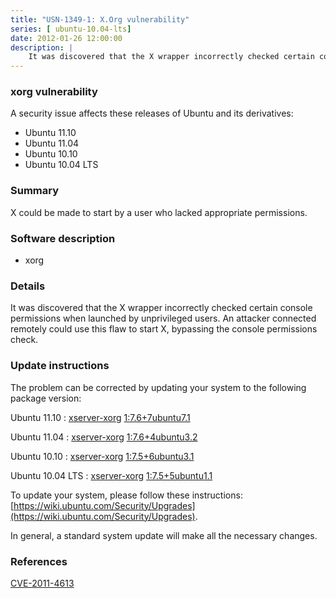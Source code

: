 ```yaml
---
title: "USN-1349-1: X.Org vulnerability"
series: [ ubuntu-10.04-lts]
date: 2012-01-26 12:00:00
description: |
    It was discovered that the X wrapper incorrectly checked certain console permissions when launched by unprivileged users. An attacker connected remotely could use this flaw to start X, bypassing the console permissions check. 
--- 
```

 
### xorg vulnerability

A security issue affects these releases of Ubuntu and its derivatives:

* Ubuntu 11.10
* Ubuntu 11.04
* Ubuntu 10.10
* Ubuntu 10.04 LTS

### Summary

X could be made to start by a user who lacked appropriate permissions. 

### Software description

* xorg 

### Details

It was discovered that the X wrapper incorrectly checked certain console permissions when launched by unprivileged users. An attacker connected remotely could use this flaw to start X, bypassing the console permissions check. 

### Update instructions

The problem can be corrected by updating your system to the following package version:

Ubuntu 11.10
 : [xserver-xorg](https://launchpad.net/ubuntu/+source/xorg) <span> [1:7.6+7ubuntu7.1](https://launchpad.net/ubuntu/+source/xorg/1:7.6+7ubuntu7.1) </span> 

Ubuntu 11.04
 : [xserver-xorg](https://launchpad.net/ubuntu/+source/xorg) <span> [1:7.6+4ubuntu3.2](https://launchpad.net/ubuntu/+source/xorg/1:7.6+4ubuntu3.2) </span> 

Ubuntu 10.10
 : [xserver-xorg](https://launchpad.net/ubuntu/+source/xorg) <span> [1:7.5+6ubuntu3.1](https://launchpad.net/ubuntu/+source/xorg/1:7.5+6ubuntu3.1) </span> 

Ubuntu 10.04 LTS
 : [xserver-xorg](https://launchpad.net/ubuntu/+source/xorg) <span> [1:7.5+5ubuntu1.1](https://launchpad.net/ubuntu/+source/xorg/1:7.5+5ubuntu1.1) </span> 

To update your system, please follow these instructions: [https://wiki.ubuntu.com/Security/Upgrades](https://wiki.ubuntu.com/Security/Upgrades).

In general, a standard system update will make all the necessary changes. 

### References

 [CVE-2011-4613](http://people.ubuntu.com/~ubuntu-security/cve/CVE-2011-4613)
 
